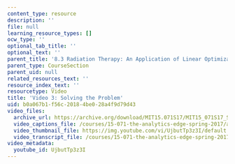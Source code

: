 ```yaml
---
content_type: resource
description: ''
file: null
learning_resource_types: []
ocw_type: ''
optional_tab_title: ''
optional_text: ''
parent_title: '8.3 Radiation Therapy: An Application of Linear Optimization '
parent_type: CourseSection
parent_uid: null
related_resources_text: ''
resource_index_text: ''
resourcetype: Video
title: 'Video 3: Solving the Problem'
uid: b0a067b1-f56c-2018-4be0-28a4f9d79d43
video_files:
  archive_url: https://archive.org/download/MIT15.071S17/MIT15_071S17_Session_8.3.05_300k.mp4
  video_captions_file: /courses/15-071-the-analytics-edge-spring-2017/a36ac00a69705b828ea373c4a9e45bce_UjbutTp3z3I.vtt
  video_thumbnail_file: https://img.youtube.com/vi/UjbutTp3z3I/default.jpg
  video_transcript_file: /courses/15-071-the-analytics-edge-spring-2017/8e1057806401b723b5bbbd7120b8c4ba_UjbutTp3z3I.pdf
video_metadata:
  youtube_id: UjbutTp3z3I
---
```

